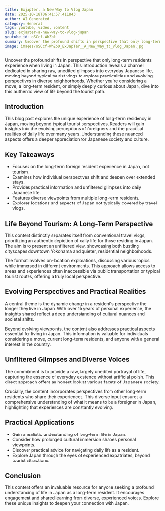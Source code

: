 ```yaml
---
title: Exjapter, a New Way to Vlog Japan
date: 2025-10-18T06:41:57.411843
author: AI Generated
category: General
tags: youtube, video, content
slug: exjapter-a-new-way-to-vlog-japan
youtube_id: oSCcf-WhZb0
summary: Uncover the profound shifts in perspective that only long-term residents experience when living in Japan. This introduction reveals a channel dedicated to sharing raw, unedited glimpses into everyday Japanese life, moving beyond typical tourist vlogs to explore practicalities and evolving perspectives in diverse neighborhoods. Whether you're considering a move, a long-term resident, or simply deeply curious about Japan, dive into this authentic view of life beyond the tourist path.
image: images/oSCcf-WhZb0_ExJapTer__A_New_Way_to_Vlog_Japan.jpg
---
```


Uncover the profound shifts in perspective that only long-term residents experience when living in Japan. This introduction reveals a channel dedicated to sharing raw, unedited glimpses into everyday Japanese life, moving beyond typical tourist vlogs to explore practicalities and evolving perspectives in diverse neighborhoods. Whether you're considering a move, a long-term resident, or simply deeply curious about Japan, dive into this authentic view of life beyond the tourist path.

## Introduction
This blog post explores the unique experience of long-term residency in Japan, moving beyond typical tourist perspectives. Readers will gain insights into the evolving perceptions of foreigners and the practical realities of daily life over many years. Understanding these nuanced aspects offers a deeper appreciation for Japanese society and culture.

## Key Takeaways
* Focuses on the long-term foreign resident experience in Japan, not tourism.
* Examines how individual perspectives shift and deepen over extended stays.
* Provides practical information and unfiltered glimpses into daily Japanese life.
* Features diverse viewpoints from multiple long-term residents.
* Explores locations and aspects of Japan not typically covered by travel vlogs.

## Life Beyond Tourism: A Long-Term Perspective
This content distinctly separates itself from conventional travel vlogs, prioritizing an authentic depiction of daily life for those residing in Japan. The aim is to present an unfiltered view, showcasing both bustling cityscapes downtown Yokohama and quieter, residential neighborhoods.

The format involves on-location explorations, discussing various topics while immersed in different environments. This approach allows access to areas and experiences often inaccessible via public transportation or typical tourist routes, offering a truly local perspective.

## Evolving Perspectives and Practical Realities
A central theme is the dynamic change in a resident's perspective the longer they live in Japan. With over 15 years of personal experience, the insights shared reflect a deep understanding of cultural nuances and societal shifts.

Beyond evolving viewpoints, the content also addresses practical aspects essential for living in Japan. This information is valuable for individuals considering a move, current long-term residents, and anyone with a general interest in the country.

## Unfiltered Glimpses and Diverse Voices
The commitment is to provide a raw, largely unedited portrayal of life, capturing the essence of everyday existence without artificial polish. This direct approach offers an honest look at various facets of Japanese society.

Crucially, the content incorporates perspectives from other long-term residents who share their experiences. This diverse input ensures a comprehensive understanding of what it means to be a foreigner in Japan, highlighting that experiences are constantly evolving.

## Practical Applications
* Gain a realistic understanding of long-term life in Japan.
* Consider how prolonged cultural immersion shapes personal viewpoints.
* Discover practical advice for navigating daily life as a resident.
* Explore Japan through the eyes of experienced expatriates, beyond tourist attractions.

## Conclusion
This content offers an invaluable resource for anyone seeking a profound understanding of life in Japan as a long-term resident. It encourages engagement and shared learning from diverse, experienced voices. Explore these unique insights to deepen your connection with Japan.